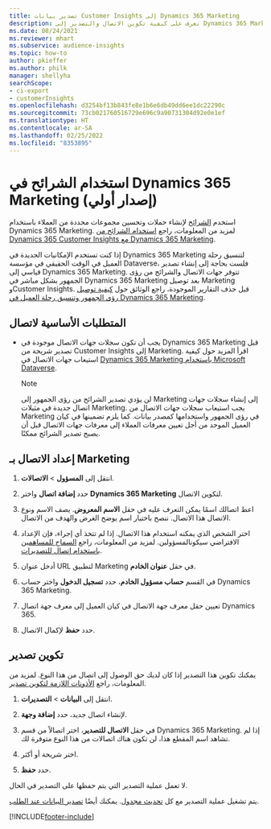 ```yaml
---
title: تصدير بيانات Customer Insights إلى Dynamics 365 Marketing
description: تعرف على كيفية تكوين الاتصال والتصدير إلى Dynamics 365 Marketing.
ms.date: 08/24/2021
ms.reviewer: mhart
ms.subservice: audience-insights
ms.topic: how-to
author: pkieffer
ms.author: philk
manager: shellyha
searchScope:
- ci-export
- customerInsights
ms.openlocfilehash: d3254bf13b843fe8e1b6e6db49dd6ee1dc22290c
ms.sourcegitcommit: 73cb021760516729e696c9a90731304d92e0e1ef
ms.translationtype: HT
ms.contentlocale: ar-SA
ms.lasthandoff: 02/25/2022
ms.locfileid: "8353895"
---
```

# <a name="use-segments-in-dynamics-365-marketing-preview"></a>استخدام الشرائح في Dynamics 365 Marketing (إصدار أولي)



استخدم [الشرائح](segments.md) لإنشاء حملات وتحسين مجموعات محددة من العملاء باستخدام Dynamics 365 Marketing. لمزيد من المعلومات، راجع [استخدام الشرائح من Dynamics 365 Customer Insights مع Dynamics 365 Marketing](/dynamics365/marketing/customer-insights-segments).

إذا كنت تستخدم الإمكانيات الجديدة في Dynamics 365 Marketing لتنسيق رحلة العميل في الوقت الحقيقي في مؤسسة Dataverse، فلست بحاجة إلى إنشاء تصدير قياسي إلى Dynamics 365 Marketing. تتوفر جهات الاتصال والشرائح من رؤى الجمهور بشكل مباشر في Dynamics 365 Marketing بعد توصيل Marketing وCustomer Insights. قبل حذف التقارير الموجودة، راجع الوثائق حول [كيفية توصيل رؤى الجمهور وتنسيق رحلة العميل في Dynamics 365 Marketing](/dynamics365/marketing/real-time-marketing-ci-profile).

## <a name="prerequisite-for-a-connection"></a>المتطلبات الأساسية لاتصال

- يجب أن تكون سجلات جهات الاتصال موجودة في Dynamics 365 Marketing قبل تصدير شريحة من Customer Insights إلى Marketing. اقرأ المزيد حول كيفية استيعاب جهات الاتصال في [Dynamics 365 Marketing باستخدام Microsoft Dataverse](connect-power-query.md).

  > [!NOTE]
  > لن يؤدي تصدير الشرائح من رؤى الجمهور إلى Marketing إلى إنشاء سجلات جهات اتصال جديدة في مثيلات Marketing. يجب استيعاب سجلات جهات الاتصال من Marketing في رؤى الجمهور واستخدامها كمصدر بيانات. كما يلزم تضمينها في كيان العميل الموحد من أجل تعيين معرفات العملاء إلى معرفات جهات الاتصال قبل أن يصبح تصدير الشرائح ممكنًا.

## <a name="set-up-connection-to-marketing"></a>إعداد الاتصال بـ Marketing

1. انتقل إلى **المسؤول** > **الاتصالات**.

1. حدد **إضافة اتصال** واختر **Dynamics 365 Marketing** لتكوين الاتصال.

1. اعط اتصالك اسمًا يمكن التعرف عليه في حقل **الاسم المعروض**. يصف الاسم ونوع الاتصال هذا الاتصال. ننصح باختيار اسم يوضح الغرض والهدف من الاتصال.

1. اختر الشخص الذي يمكنه استخدام هذا الاتصال. إذا لم تتخذ أي إجراء، فإن الإعداد الافتراضي سيكونالمسؤولين. لمزيد من المعلومات، راجع [السماح للمساهمين باستخدام اتصال للتصديرات](connections.md#allow-contributors-to-use-a-connection-for-exports).

1. أدخل عنوان URL لتطبيق Marketing‎ في حقل **عنوان الخادم**.

1. في القسم **حساب مسؤول الخادم**، حدد **تسجيل الدخول** واختر حساب Dynamics 365 Marketing‎.

1. تعيين حقل معرف جهة الاتصال في كيان العميل إلى معرف جهة اتصال Dynamics 365.

1. حدد **حفظ** لإكمال الاتصال. 

## <a name="configure-an-export"></a>تكوين تصدير

يمكنك تكوين هذا التصدير إذا كان لديك حق الوصول إلى اتصال من هذا النوع. لمزيد من المعلومات، راجع [الأذونات اللازمة لتكوين تصدير](export-destinations.md#set-up-a-new-export).

1. انتقل إلى **البيانات** > **التصديرات**.

1. لإنشاء اتصال جديد، حدد **إضافة وجهة**.

1. في حقل **الاتصال للتصدير**، اختر اتصالاً من قسم Dynamics 365 Marketing. إذا لم تشاهد اسم المقطع هذا، لن تكون هناك اتصالات من هذا النوع متوفرة لك.

1. اختر شريحة أو أكثر.

1. حدد **حفظ**.

لا تعمل عملية التصدير التي يتم حفظها على التصدير في الحال.

يتم تشغيل عملية التصدير مع كل [تحديث مجدول](system.md#schedule-tab). يمكنك أيضًا [تصدير البيانات عند الطلب](export-destinations.md#run-exports-on-demand). 

[!INCLUDE[footer-include](../includes/footer-banner.md)]
